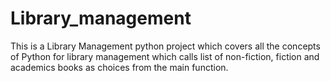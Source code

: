 # Library_management
This is a Library Management python project which covers all the concepts of Python for library management which calls list of non-fiction, fiction and academics books as choices from the main function.

